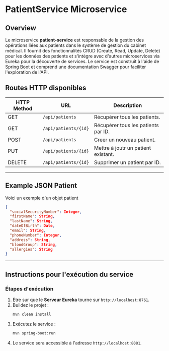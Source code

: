 # PatientService Microservice

## Overview

Le microservice **patient-service** est responsable de la gestion des opérations liées aux patients dans le système de gestion du cabinet médical. Il fournit des fonctionnalités CRUD (Create, Read, Update, Delete) pour les données des patients et s'intègre avec d'autres microservices via Eureka pour la découverte de services. Le service est construit à l'aide de Spring Boot et comprend une documentation Swagger pour faciliter l'exploration de l'API.

## Routes HTTP disponibles

| **HTTP Method**  | **URL**              | **Description**                          |
|------------------|----------------------|------------------------------------------|
| GET              | `/api/patients`      | Récupérer tous les patients.             |
| GET              | `/api/patients/{id}` | Récupérer tous les patients par ID.      |
| POST             | `/api/patients`      | Creer un nouveau patient.                |
| PUT              | `/api/patients/{id}` | Mettre à joutr un patient existant.      |
| DELETE           | `/api/patients/{id}` | Supprimer un patient par ID.             |

---

## Example JSON Patient

Voici un exemple d'un objet patient

```json
{
  "socialSecurityNumber": Integer,
  "firstName": String,
  "lastName": String,
  "dateOfBirth": Date,
  "email": String,
  "phoneNumber": Integer,
  "address": String,
  "bloodGroup": String,
  "allergies": String
}
```

---

## Instructions pour l'exécution du service

### Étapes d'exécution
1. Etre sur que le **Serveur Eureka** tourne sur `http://localhost:8761`.
2. Buildez le projet :
   ```bash
   mvn clean install
   ```
3. Exécutez le service :
   ```bash
   mvn spring-boot:run
   ```
4. Le service sera accessible à l'adresse `http://localhost:8081`.
